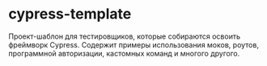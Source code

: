 # cypress-template
Проект-шаблон для тестировщиков, которые собираются освоить фреймворк Cypress. 
Содержит примеры использования моков, роутов, программной авторизации, кастомных команд и многого другого.
